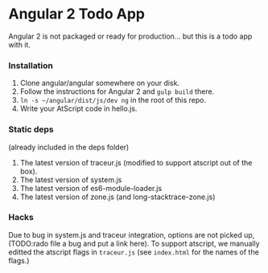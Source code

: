 # Angular 2 Todo App

Angular 2 is not packaged or ready for production... but this is a todo app with it.

### Installation

1. Clone angular/angular somewhere on your disk.
2. Follow the instructions for Angular 2 and `gulp build` there.
3. `ln -s ~/angular/dist/js/dev ng` in the root of this repo.
4. Write your AtScript code in hello.js.

### Static deps
(already included in the deps folder)
1. The latest version of traceur.js (modified to support atscript out of the box).
2. The latest version of system.js
3. The latest version of es6-module-loader.js
4. The latest version of zone.js (and long-stacktrace-zone.js)

### Hacks
Due to bug in system.js and traceur integration, options are not picked up,
(TODO:rado file a bug and put a link here). To support atscript, we manually
editted the atscript flags in `traceur.js` (see `index.html` for the names of the flags.)
